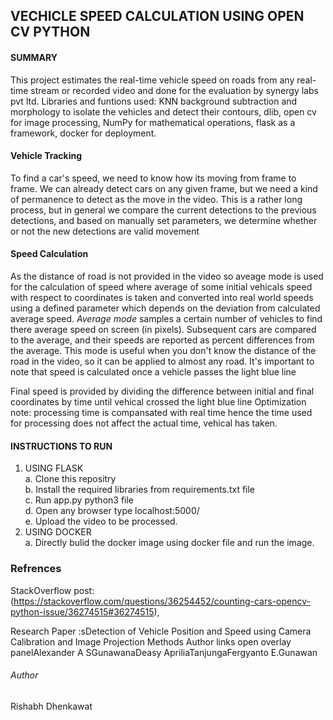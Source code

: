 
## VECHICLE SPEED CALCULATION USING OPEN CV PYTHON

#### SUMMARY ####
This project estimates the real-time vehicle speed on roads from any real-time stream or recorded video and done for the evaluation by synergy labs pvt ltd. Libraries and funtions used: KNN background subtraction and morphology to isolate the vehicles and detect their contours, dlib, open cv for image processing, NumPy for mathematical operations, flask as a framework, docker for deployment. 

#### Vehicle Tracking ####

To find a car's speed, we need to know how its moving from frame to frame. We can already detect cars on any given frame, but we need a kind of permanence to detect as the move in the video. This is a rather long process, but in general we compare the current detections to the previous detections, and based on manually set parameters, we determine whether or not the new detections are valid movement
#### Speed Calculation ####

As the distance of road is not provided in the video so aveage mode is used for the calculation of speed where average of some initial vehicals 
speed with respect to  coordinates is taken  and converted into real world speeds using a defined parameter which depends on the deviation from 
calculated average speed.
*Average mode* samples a certain number of vehicles to find there average speed on screen (in pixels). Subsequent cars are compared to the average, and their speeds are reported as percent differences from the average. This mode is useful when you don't know the distance of the road in the video, so it can be applied to almost any road. It's important to note that speed is calculated once a vehicle passes the light blue line 

Final speed is provided by dividing the difference between initial and final coordinates by time until vehical crossed the light blue line
Optimization note: processing time is compansated with real time hence the time used for processing does not affect the actual time, vehical has taken.

#### INSTRUCTIONS TO RUN
1. USING FLASK <br />
   a. Clone this repositry <br />
   b. Install the required libraries from requirements.txt file <br />
   c. Run app.py python3 file <br />
   d. Open any browser type localhost:5000/ <br />
   e. Upload the video to be processed. <br />
2. USING DOCKER <br />
   a. Directly bulid the docker image using docker file and run the image. <br />
    
    
    
### Refrences ###

StackOverflow post: (https://stackoverflow.com/questions/36254452/counting-cars-opencv-python-issue/36274515#36274515), 

Research Paper :sDetection of Vehicle Position and Speed using Camera Calibration and Image Projection Methods
Author links open overlay panelAlexander A SGunawanaDeasy ApriliaTanjungaFergyanto E.Gunawan

###### Author
Rishabh Dhenkawat
